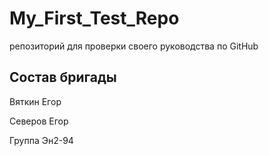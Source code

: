 # My_First_Test_Repo
репозиторий для проверки своего руководства по GitHub

## Состав бригады
Вяткин Егор

Северов Егор

Группа Эн2-94
